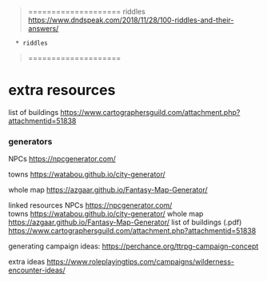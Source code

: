 >====================
riddles
  https://www.dndspeak.com/2018/11/28/100-riddles-and-their-answers/

      * riddles


>====================

# extra resources

list of buildings
  https://www.cartographersguild.com/attachment.php?attachmentid=51838

### generators
NPCs
  https://npcgenerator.com/

towns
  https://watabou.github.io/city-generator/

whole map
  https://azgaar.github.io/Fantasy-Map-Generator/

linked resources
  NPCs
      https://npcgenerator.com/  
  towns
      https://watabou.github.io/city-generator/
  whole map
      https://azgaar.github.io/Fantasy-Map-Generator/
  list of buildings (.pdf)
      https://www.cartographersguild.com/attachment.php?attachmentid=51838
      
generating campaign ideas:
https://perchance.org/ttrpg-campaign-concept



extra ideas
    https://www.roleplayingtips.com/campaigns/wilderness-encounter-ideas/
